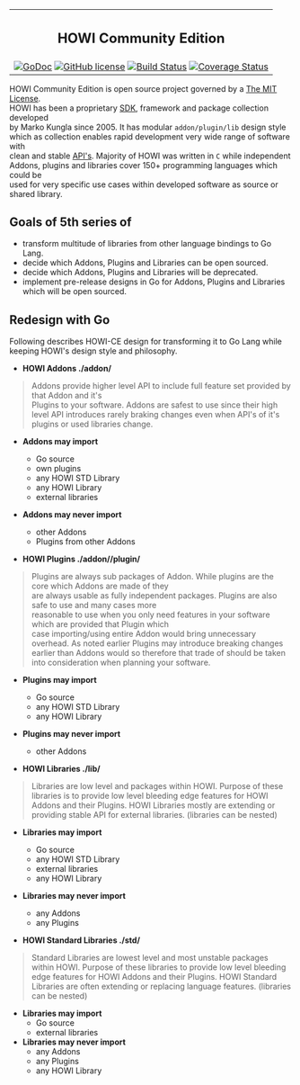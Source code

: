 | |
| :---: |
| <h2> HOWI Community Edition </h2> |
| [![GoDoc][godoc-image]][godoc-url] [![GitHub license][license-image]][license-url] [![Build Status][travis-ci-image]][travis-ci-url] [![Coverage Status][coverage-image]][coverage-url] |

HOWI Community Edition is open source project governed by a [The MIT License][license-url].  
HOWI has been a proprietary [SDK][sdk-link], framework and package collection developed  
by Marko Kungla since 2005. It has modular `addon/plugin/lib` design style  
which as collection enables rapid development very wide range of software with  
clean and stable [API's][api-link]. Majority of HOWI was written in `C` while independent  
Addons, plugins and libraries cover 150+ programming languages which could be  
used for very specific use cases within developed software as source or shared library.  

## Goals of 5th series of

- transform multitude of libraries from other language bindings to Go Lang.
- decide which Addons, Plugins and Libraries can be open sourced.
- decide which Addons, Plugins and Libraries will be deprecated.
- implement pre-release designs in Go for Addons, Plugins and Libraries which will be open sourced.

## Redesign with Go
Following describes HOWI-CE design for transforming it to Go Lang while keeping
HOWI's design style and philosophy.

- **HOWI Addons ./addon/<addon-name>**  
> Addons provide higher level API to include full feature set provided by that Addon and it's  
> Plugins to your software. Addons are safest to use since their high level API introduces rarely
> braking changes even when API's of it's plugins or used libraries change.

  - **Addons may import**
    - Go source
    - own plugins
    - any HOWI STD Library
    - any HOWI Library
    - external libraries
  - **Addons may never import**  
    - other Addons
    - Plugins from other Addons

- **HOWI Plugins ./addon/<addon-name>/plugin/<plugin-name>**  
> Plugins are always sub packages of Addon. While plugins are the core which Addons are made of they  
> are always usable as fully independent packages. Plugins are also safe to use and many cases more  
> reasonable to use when you only need features in your software which are provided that Plugin which  
> case importing/using entire Addon would bring unnecessary overhead. As noted earlier Plugins may
> introduce breaking changes earlier than Addons would so therefore that trade of should be taken  
> into consideration when planning your software.   

  - **Plugins may import**
    - Go source
    - any HOWI STD Library
    - any HOWI Library
  - **Plugins may never import**
    - other Addons

- **HOWI Libraries ./lib/<library-name>**  
> Libraries are low level and packages within HOWI. Purpose of these libraries is
> to provide low level bleeding edge features for HOWI Addons and their Plugins.
> HOWI Libraries mostly are extending or providing stable API for external libraries.
> (libraries can be nested)

  - **Libraries may import**
    - Go source
    - any HOWI STD Library
    - external libraries
    - any HOWI Library
  - **Libraries may never import**
    - any Addons
    - any Plugins

- **HOWI Standard Libraries ./std/<library-name>**  
> Standard Libraries are lowest level and most unstable packages within HOWI. Purpose of these
> libraries to provide low level bleeding edge features for HOWI Addons and their Plugins.
> HOWI Standard Libraries are often extending or replacing language features.
> (libraries can be nested)

  - **Libraries may import**
    - Go source
    - external libraries
  - **Libraries may never import**
    - any Addons
    - any Plugins
    - any HOWI Library

<!-- ASSETS and LINKS -->
[sdk-link]: https://en.wikipedia.org/wiki/Software_development_kit
[api-link]: https://en.wikipedia.org/wiki/Application_programming_interface

<!-- travis-ci -->
[travis-ci-image]: https://travis-ci.org/howi-ce/howi.svg?branch=master
[travis-ci-url]: https://travis-ci.org/howi-ce/howi

<!-- License -->
[license-image]: https://img.shields.io/badge/license-MIT-blue.svg?style=flat-square
[license-url]: https://raw.githubusercontent.com/howi-ce/howi/master/LICENSE

<!-- godoc -->
[godoc-image]: https://godoc.org/github.com/howi-ce/howi?status.png
[godoc-url]: https://godoc.org/github.com/howi-ce/howi

<!-- coverage -->
[coverage-image]: https://coveralls.io/repos/github/howi-ce/howi/badge.svg?branch=master
[coverage-url]: https://coveralls.io/github/howi-ce/howi?branch=master
